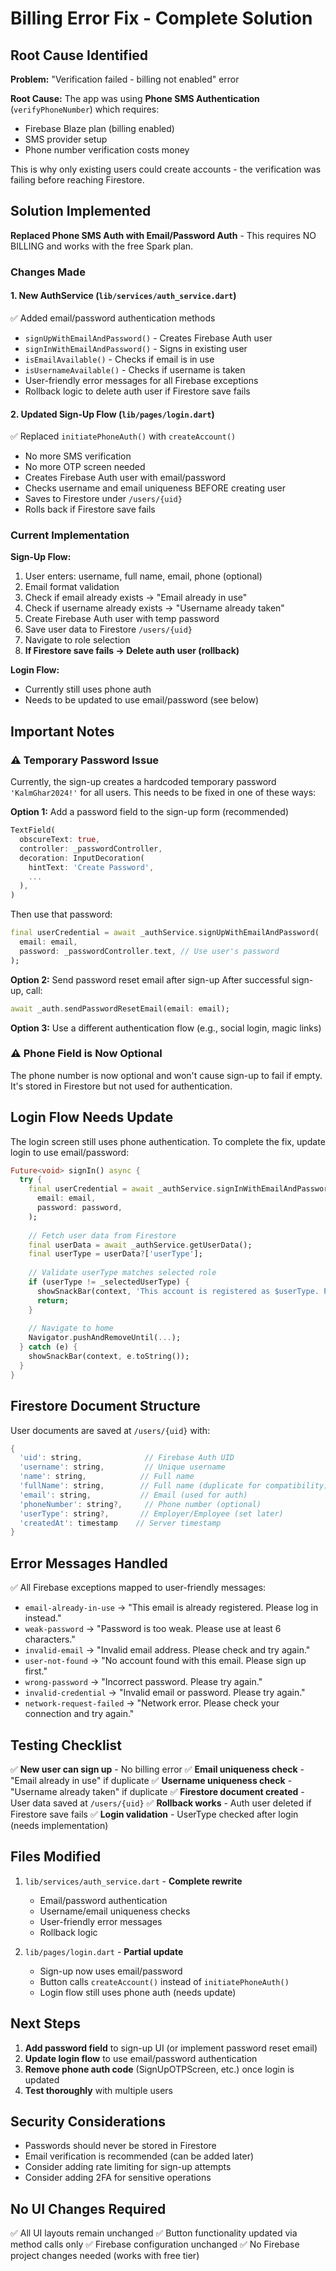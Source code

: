 # Billing Error Fix - Complete Solution

## Root Cause Identified

**Problem:** "Verification failed - billing not enabled" error

**Root Cause:** The app was using **Phone SMS Authentication** (`verifyPhoneNumber`) which requires:
- Firebase Blaze plan (billing enabled)
- SMS provider setup
- Phone number verification costs money

This is why only existing users could create accounts - the verification was failing before reaching Firestore.

## Solution Implemented

**Replaced Phone SMS Auth with Email/Password Auth** - This requires NO BILLING and works with the free Spark plan.

### Changes Made

#### 1. **New AuthService (`lib/services/auth_service.dart`)**

✅ Added email/password authentication methods
- `signUpWithEmailAndPassword()` - Creates Firebase Auth user
- `signInWithEmailAndPassword()` - Signs in existing user
- `isEmailAvailable()` - Checks if email is in use
- `isUsernameAvailable()` - Checks if username is taken
- User-friendly error messages for all Firebase exceptions
- Rollback logic to delete auth user if Firestore save fails

#### 2. **Updated Sign-Up Flow (`lib/pages/login.dart`)**

✅ Replaced `initiatePhoneAuth()` with `createAccount()`
- No more SMS verification
- No more OTP screen needed
- Creates Firebase Auth user with email/password
- Checks username and email uniqueness BEFORE creating user
- Saves to Firestore under `/users/{uid}`
- Rolls back if Firestore save fails

### Current Implementation

**Sign-Up Flow:**
1. User enters: username, full name, email, phone (optional)
2. Email format validation
3. Check if email already exists → "Email already in use"
4. Check if username already exists → "Username already taken"
5. Create Firebase Auth user with temp password
6. Save user data to Firestore `/users/{uid}`
7. Navigate to role selection
8. **If Firestore save fails → Delete auth user (rollback)**

**Login Flow:**
- Currently still uses phone auth
- Needs to be updated to use email/password (see below)

## Important Notes

### ⚠️ Temporary Password Issue

Currently, the sign-up creates a hardcoded temporary password `'KalmGhar2024!'` for all users. This needs to be fixed in one of these ways:

**Option 1:** Add a password field to the sign-up form (recommended)
```dart
TextField(
  obscureText: true,
  controller: _passwordController,
  decoration: InputDecoration(
    hintText: 'Create Password',
    ...
  ),
)
```

Then use that password:
```dart
final userCredential = await _authService.signUpWithEmailAndPassword(
  email: email,
  password: _passwordController.text, // Use user's password
);
```

**Option 2:** Send password reset email after sign-up
After successful sign-up, call:
```dart
await _auth.sendPasswordResetEmail(email: email);
```

**Option 3:** Use a different authentication flow (e.g., social login, magic links)

### ⚠️ Phone Field is Now Optional

The phone number is now optional and won't cause sign-up to fail if empty. It's stored in Firestore but not used for authentication.

## Login Flow Needs Update

The login screen still uses phone authentication. To complete the fix, update login to use email/password:

```dart
Future<void> signIn() async {
  try {
    final userCredential = await _authService.signInWithEmailAndPassword(
      email: email,
      password: password,
    );
    
    // Fetch user data from Firestore
    final userData = await _authService.getUserData();
    final userType = userData?['userType'];
    
    // Validate userType matches selected role
    if (userType != _selectedUserType) {
      showSnackBar(context, 'This account is registered as $userType. Please select the correct role.');
      return;
    }
    
    // Navigate to home
    Navigator.pushAndRemoveUntil(...);
  } catch (e) {
    showSnackBar(context, e.toString());
  }
}
```

## Firestore Document Structure

User documents are saved at `/users/{uid}` with:

```dart
{
  'uid': string,              // Firebase Auth UID
  'username': string,         // Unique username
  'name': string,            // Full name
  'fullName': string,        // Full name (duplicate for compatibility)
  'email': string,           // Email (used for auth)
  'phoneNumber': string?,     // Phone number (optional)
  'userType': string?,       // Employer/Employee (set later)
  'createdAt': timestamp    // Server timestamp
}
```

## Error Messages Handled

✅ All Firebase exceptions mapped to user-friendly messages:
- `email-already-in-use` → "This email is already registered. Please log in instead."
- `weak-password` → "Password is too weak. Please use at least 6 characters."
- `invalid-email` → "Invalid email address. Please check and try again."
- `user-not-found` → "No account found with this email. Please sign up first."
- `wrong-password` → "Incorrect password. Please try again."
- `invalid-credential` → "Invalid email or password. Please try again."
- `network-request-failed` → "Network error. Please check your connection and try again."

## Testing Checklist

✅ **New user can sign up** - No billing error
✅ **Email uniqueness check** - "Email already in use" if duplicate
✅ **Username uniqueness check** - "Username already taken" if duplicate
✅ **Firestore document created** - User data saved at `/users/{uid}`
✅ **Rollback works** - Auth user deleted if Firestore save fails
✅ **Login validation** - UserType checked after login (needs implementation)

## Files Modified

1. `lib/services/auth_service.dart` - **Complete rewrite**
   - Email/password authentication
   - Username/email uniqueness checks
   - User-friendly error messages
   - Rollback logic

2. `lib/pages/login.dart` - **Partial update**
   - Sign-up now uses email/password
   - Button calls `createAccount()` instead of `initiatePhoneAuth()`
   - Login flow still uses phone auth (needs update)

## Next Steps

1. **Add password field** to sign-up UI (or implement password reset email)
2. **Update login flow** to use email/password authentication
3. **Remove phone auth code** (SignUpOTPScreen, etc.) once login is updated
4. **Test thoroughly** with multiple users

## Security Considerations

- Passwords should never be stored in Firestore
- Email verification is recommended (can be added later)
- Consider adding rate limiting for sign-up attempts
- Consider adding 2FA for sensitive operations

## No UI Changes Required

✅ All UI layouts remain unchanged
✅ Button functionality updated via method calls only
✅ Firebase configuration unchanged
✅ No Firebase project changes needed (works with free tier)

